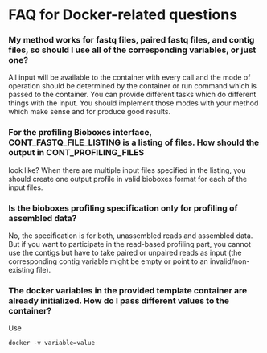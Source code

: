 # FAQ for Docker-related questions

### My method works for fastq files, paired fastq files, and contig files, so should I use all of the corresponding variables, or just one?
All input will be available to the container with every call and the mode of operation should be determined by the container or run
command which is passed to the container. You can provide different tasks which do different things with the input. You should implement
those modes with your method which make sense and for produce good results.

### For the profiling Bioboxes interface, CONT_FASTQ_FILE_LISTING is a listing of files. How should the output in CONT_PROFILING_FILES
look like?
When there are multiple input files specified in the listing, you should create one output profile in valid bioboxes format for each
of the input files.

### Is the bioboxes profiling specification only for profiling of assembled data?
No, the specification is for both, unassembled reads and assembled data. But if you want to participate in the read-based profiling part,
you cannot use the contigs but have to take paired or unpaired reads as input (the corresponding contig variable might be empty or point
to an invalid/non-existing file).

### The docker variables in the provided template container are already initialized. How do I pass different values to the container?
Use

    docker -v variable=value
